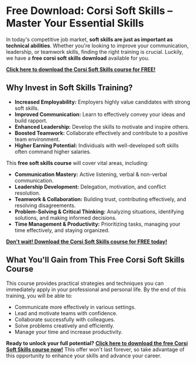 # Free Download: Corsi Soft Skills – Master Your Essential Skills

In today's competitive job market, **soft skills are just as important as technical abilities**. Whether you're looking to improve your communication, leadership, or teamwork skills, finding the right training is crucial. Luckily, we have a **free corsi soft skills download** available for you.

[**Click here to download the Corsi Soft Skills course for FREE!**](https://udemywork.com/corsi-soft-skills)

## Why Invest in Soft Skills Training?

*   **Increased Employability:** Employers highly value candidates with strong soft skills.
*   **Improved Communication:** Learn to effectively convey your ideas and build rapport.
*   **Enhanced Leadership:** Develop the skills to motivate and inspire others.
*   **Boosted Teamwork:** Collaborate effectively and contribute to a positive team environment.
*   **Higher Earning Potential:** Individuals with well-developed soft skills often command higher salaries.

This **free soft skills course** will cover vital areas, including:

*   **Communication Mastery:** Active listening, verbal & non-verbal communication.
*   **Leadership Development:** Delegation, motivation, and conflict resolution.
*   **Teamwork & Collaboration:** Building trust, contributing effectively, and resolving disagreements.
*   **Problem-Solving & Critical Thinking:** Analyzing situations, identifying solutions, and making informed decisions.
*   **Time Management & Productivity:** Prioritizing tasks, managing your time effectively, and staying organized.

[**Don't wait! Download the Corsi Soft Skills course for FREE today!**](https://udemywork.com/corsi-soft-skills)

## What You'll Gain from This Free Corsi Soft Skills Course

This course provides practical strategies and techniques you can immediately apply in your professional and personal life. By the end of this training, you will be able to:

*   Communicate more effectively in various settings.
*   Lead and motivate teams with confidence.
*   Collaborate successfully with colleagues.
*   Solve problems creatively and efficiently.
*   Manage your time and increase productivity.

**Ready to unlock your full potential?** **[Click here to download the free Corsi Soft Skills course now!](https://udemywork.com/corsi-soft-skills)** This offer won't last forever, so take advantage of this opportunity to enhance your skills and advance your career.
